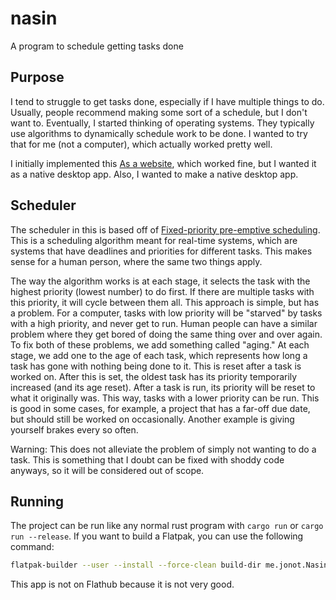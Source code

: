 # nasin
A program to schedule getting tasks done

## Purpose
I tend to struggle to get tasks done, especially if I have multiple
things to do.  Usually, people recommend making some sort of a
schedule, but I don't want to.  Eventually, I started thinking of
operating systems. They typically use algorithms to dynamically
schedule work to be done. I wanted to try that for me (not a
computer), which actually worked pretty well.

I initially implemented this [As a
website](https://github.com/jonot-cyber/tasks), which worked fine, but
I wanted it as a native desktop app. Also, I wanted to make a native
desktop app.

## Scheduler
The scheduler in this is based off of [Fixed-priority pre-emptive
scheduling](https://en.wikipedia.org/wiki/Fixed-priority_pre-emptive_scheduling). This
is a scheduling algorithm meant for real-time systems, which are
systems that have deadlines and priorities for different tasks. This
makes sense for a human person, where the same two things apply.

The way the algorithm works is at each stage, it selects the task with
the highest priority (lowest number) to do first. If there are
multiple tasks with this priority, it will cycle between them
all. This approach is simple, but has a problem. For a computer, tasks
with low priority will be "starved" by tasks with a high priority, and
never get to run. Human people can have a similar problem where they
get bored of doing the same thing over and over again. To fix both of
these problems, we add something called "aging." At each stage, we add
one to the age of each task, which represents how long a task has gone
with nothing being done to it. This is reset after a task is worked
on. After this is set, the oldest task has its priority temporarily
increased (and its age reset). After a task is run, its priority will
be reset to what it originally was. This way, tasks with a lower
priority can be run. This is good in some cases, for example, a
project that has a far-off due date, but should still be worked on
occasionally. Another example is giving yourself brakes every so
often.

Warning: This does not alleviate the problem of simply not wanting to
do a task. This is something that I doubt can be fixed with shoddy
code anyways, so it will be considered out of scope.

## Running
The project can be run like any normal rust program with `cargo run` or `cargo run --release`. If you want to build a Flatpak, you can use the following command:
```sh
flatpak-builder --user --install --force-clean build-dir me.jonot.Nasin.json
```
This app is not on Flathub because it is not very good.
